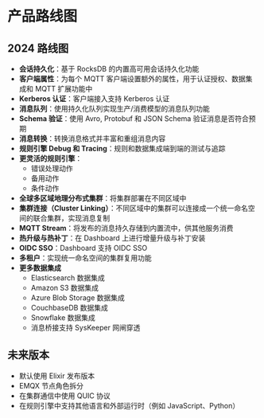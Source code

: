 # 产品路线图

## 2024 路线图

- **会话持久化**：基于 RocksDB 的内置高可用会话持久化功能
- **客户端属性**：为每个 MQTT 客户端设置额外的属性，用于认证授权、数据集成和 MQTT 扩展功能中
- **Kerberos 认证**：客户端接入支持 Kerberos 认证
- **消息队列**：使用持久化队列实现生产/消费模型的消息队列功能
- **Schema 验证**：使用 Avro, Protobuf 和 JSON Schema 验证消息是否符合预期
- **消息转换**：转换消息格式并丰富和重组消息内容
- **规则引擎 Debug 和 Tracing**：规则和数据集成端到端的测试与追踪
- **更灵活的规则引擎**：
  - 错误处理动作
  - 备用动作
  - 条件动作
- **全球多区域地理分布式集群**：将集群部署在不同区域中
- **集群连接（Cluster Linking）**：不同区域中的集群可以连接成一个统一命名空间的联合集群，实现消息复制
- **MQTT Stream**：将发布的消息持久存储到内置流中，供其他服务消费
- **热升级与热补丁**：在 Dashboard 上进行增量升级与补丁安装
- **OIDC SSO**：Dashboard 支持 OIDC SSO
- **多租户**：实现统一命名空间的集群复用功能
- **更多数据集成**
  - Elasticsearch 数据集成
  - Amazon S3 数据集成
  - Azure Blob Storage 数据集成
  - CouchbaseDB 数据集成
  - Snowflake 数据集成
  - 消息桥接支持 SysKeeper 网闸穿透

## 未来版本

- 默认使用 Elixir 发布版本
- EMQX 节点角色拆分
- 在集群通信中使用 QUIC 协议
- 在规则引擎中支持其他语言和外部运行时（例如 JavaScript、Python）
